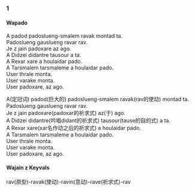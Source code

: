 # 
### 1
#### Wapado
A padod padoslueng-smalem ravak montad ta. <br>
Padoslueng gauslueng ravar rav. <br>
Je z jain padoxare az ago. <br>
A Didzei didantre tausour a ta. <br>
A Rexar xare a houlaidar pado. <br>
A Tarsmalem tarsmaleme a houlaidar pado. <br>
User thrale monta. <br>
User varake monta. <br>
User padoxare, az ago. <br>

A(定冠词) padod(巨大的) padoslueng-smalem ravak(rav的使动) montad ta. <br>
Padoslueng gauslueng ravar rav. <br>
Je z jain padoxare(padoxar的祈求式) az(于) ago. <br>
A Didzei didantre(吟唱didant的祈求式) tausour(tause的目的式) a ta. <br>
A Rexar xare(xar名作动之后的祈求式) a houlaidar pado. <br>
A Tarsmalem tarsmaleme a houlaidar pado. <br>
User thrale monta. <br>
User varake monta. <br>
User padoxare, az ago. <br>

#### Wajain z Keyvals
rav(原型)-ravak(使动)-ravin(意动)-rave(祈求式)-rav <br>
